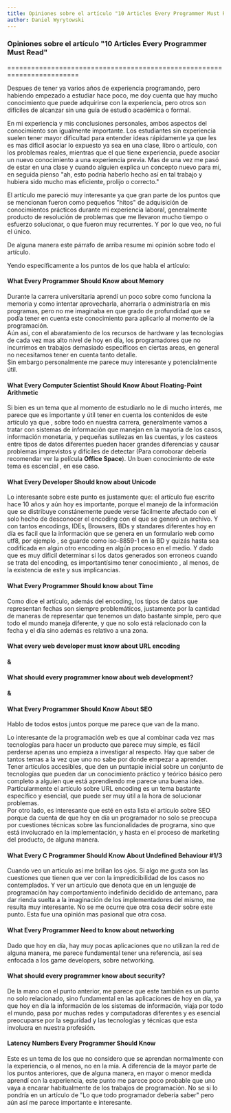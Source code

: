 ```yaml
---
title: Opiniones sobre el artículo "10 Articles Every Programmer Must Read"
author: Daniel Wyrytowski
---
```


### Opiniones sobre el artículo "10 Articles Every Programmer Must Read"
========================================================================

Despues de tener ya varios años de experiencia programando, pero habiendo empezado a estudiar hace poco, me doy cuenta que hay mucho conocimiento que puede adquirirse con la experiencia, pero otros son difíciles de alcanzar sin una guía de estudio académica o formal.

En mi experiencia y mis conclusiones personales, ambos aspectos del conocimiento son igualmente importante. Los estudiantes sin experiencia suelen tener mayor dificultad para entender ideas rápidamente ya que les es mas dificil asociar lo expuesto ya sea en una clase, libro o artículo, con los problemas reales, mientras que el que tiene experiencia, puede asociar un nuevo conocimiento a una experiencia previa. Mas de una vez me pasó de estar en una clase y cuando alguien explica un concepto nuevo para mi, en seguida pienso "ah, esto podría haberlo hecho así en tal trabajo y hubiera sido mucho mas eficiente, prolijo o correcto."

El artículo me pareció muy interesante ya que gran parte de los puntos que se mencionan fueron como pequeños "hitos" de adquisición de conocimientos prácticos durante mi experiencia laboral, generalmente producto de resolución de problemas que me llevaron mucho tiempo o esfuerzo solucionar, o que fueron muy recurrentes. Y por lo que veo, no fui el único.  

De alguna manera este párrafo de arriba resume mi opinión sobre todo el artículo.

Yendo específicamente a los puntos de los que habla el artículo:

#### What Every Programmer Should Know about Memory

Durante la carrera universitaria aprendí un poco sobre como funciona la memoria y como intentar aprovecharla, ahorrarla o administrarla en mis programas, pero no me imaginaba en que grado de profundidad que se podía tener en cuenta este conocimiento para aplicarlo al momento de la programación.  
Aún así, con el abaratamiento de los recursos de hardware y las tecnologías de cada vez mas alto nivel de hoy en día, los programadores que no incurrimos en trabajos demasiado específicos en ciertas areas, en general no necesitamos tener en cuenta tanto detalle.  
Sin embargo personalmente me parece muy interesante y potencialmente útil.

#### What Every Computer Scientist Should Know About Floating-Point Arithmetic

Si bien es un tema que al momento de estudiarlo no le di mucho interés, me parece que es importante y útil tener en cuenta los contenidos de este artículo ya que , sobre todo en nuestra carrera, generalmente vamos a tratar con sistemas de información que manejan en la mayoría de los casos, información monetaria, y pequeñas sutilezas en las cuentas, y los casteos entre tipos de datos diferentes pueden hacer grandes diferencias y causar problemas imprevistos y difíciles de detectar (Para corroborar debería recomendar ver la película __Office Space__). Un buen conocimiento de este tema es escencial , en ese caso.

#### What Every Developer Should know about Unicode

Lo interesante sobre este punto es justamente que: el artículo fue escrito hace 10 años y aún hoy es importante, porque el manejo de la información que se distribuye constánemente puede verse fácilmente afectado con el solo hecho de desconocer el encoding con el que se generó un archivo. Y con tantos encodings, IDEs, Browsers, BDs y standares diferentes hoy en día es facil que la información que se genera en un formulario web como utf8, por ejemplo , se guarde como iso-8859-1 en la BD y quizás hasta sea codificada en algún otro encoding en algún proceso en el medio. Y dado que es muy dificil determinar si los datos generados son erroneos cuando se trata del encoding, es importantísimo tener conocimiento , al menos, de la existencia de este y sus implicancias.


#### What Every Programmer Should know about Time

Como dice el artículo, además del encoding, los tipos de datos que representan fechas son siempre problemáticos, justamente por la cantidad de maneras de representar que tenemos un dato bastante simple, pero que todo el mundo maneja diferente, y que no solo está relacionado con la fecha y el día sino además es relativo a una zona.


#### What every web developer must know about URL encoding
#### &
#### What should every programmer know about web development?
#### &
#### What Every Programmer Should Know About SEO

Hablo de todos estos juntos porque me parece que van de la mano.

Lo interesante de la programación web es que al combinar cada vez mas tecnologías para hacer un producto que parece muy simple, es fácil perderse apenas uno empieza a investigar al respecto. Hay que saber de tantos temas a la vez que uno no sabe por donde empezar a aprender. Tener artículos accesibles, que den un puntapie inicial sobre un conjunto de tecnologías que pueden dar un conocimiento práctico y teórico básico pero completo a alguien que está aprendiendo me parece una buena idea.  
Partícularmente el artículo sobre URL encoding es un tema bastante específico y esencial, que puede ser muy útil a la hora de solucionar problemas.  
Por otro lado, es interesante que esté en esta lista el artículo sobre SEO porque da cuenta de que hoy en día un programador no solo se preocupa por cuestiones técnicas sobre las funcionalidades de programa, sino que está involucrado en la implementación, y hasta en el proceso de marketing del producto, de alguna manera.

#### What Every C Programmer Should Know About Undefined Behaviour #1/3

Cuando veo un artículo así me brillan los ojos. Si algo me gusta son las cuestiones que tienen que ver con la impredicibilidad de los casos no contemplados. Y ver un artículo que denota que en un lenguaje de programación hay comportamiento indefinido decidido de antemano, para dar rienda suelta a la imaginación de los implementadores del mismo, me resulta muy interesante. No se me ocurre que otra cosa decir sobre este punto. Esta fue una opinión mas pasional que otra cosa.

#### What Every Programmer Need to know about networking

Dado que hoy en día, hay muy pocas aplicaciones que no utilizan la red de alguna manera, me parece fundamental tener una referencia, así sea enfocada a los game developers, sobre networking.

#### What should every programmer know about security?

De la mano con el punto anterior, me parece que este también es un punto no solo relacionado, sino fundamental en las aplicaciones de hoy en día, ya que hoy en día la información de los sistemas de información, viaja por todo el mundo, pasa por muchas redes y computadoras diferentes y es esencial preocuparse por la seguridad y las tecnologías y técnicas que esta involucra en nuestra profesión.

#### Latency Numbers Every Programmer Should Know

Este es un tema de los que no considero que se aprendan normalmente con la experiencia, o al menos, no en la mía. A diferencia de la mayor parte de los puntos anteriores, que de alguna manera, en mayor o menor medida aprendí con la experiencia, este punto me parece poco probable que uno vaya a encarar habitualmente de los trabajos de programación. No se si lo pondría en un artículo de "Lo que todo programador debería saber" pero aún así me parece importante e interesante.
